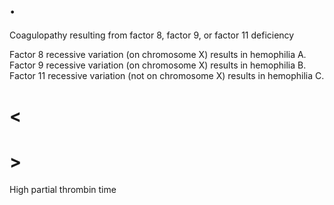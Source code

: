 # .

Coagulopathy resulting from factor 8, factor 9, or factor 11 deficiency

Factor 8 recessive variation (on chromosome X) results in hemophilia A.
Factor 9 recessive variation (on chromosome X) results in hemophilia B.
Factor 11 recessive variation (not on chromosome X) results in hemophilia C.

# <

# >

High partial thrombin time
